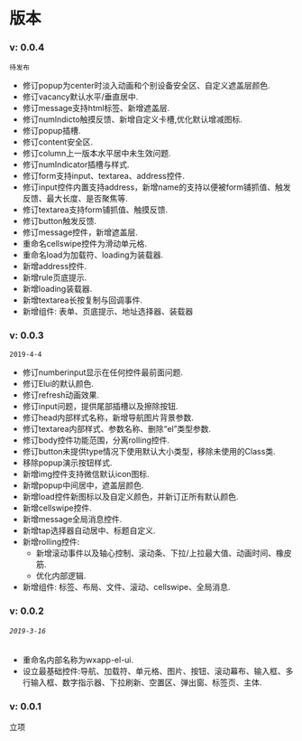 # 版本

### v: 0.0.4

`待发布`

* 修订popup为center时淡入动画和个别设备安全区、自定义遮盖层颜色.
* 修订vacancy默认水平/垂直居中.
* 修订message支持html标签、新增遮盖层.
* 修订numlndicto触摸反馈、新增自定义卡槽,优化默认增减图标.
* 修订popup插槽.
* 修订content安全区.
* 修订column上一版本水平居中未生效问题.
* 修订numIndicator插槽与样式.
* 修订form支持input、textarea、address控件.
* 修订input控件内置支持address，新增name的支持以便被form铺抓值、触发反馈、最大长度、是否聚焦等.
* 修订textarea支持form铺抓值、触摸反馈.
* 修订button触发反馈.
* 修订message控件，新增遮盖层.
* 重命名cellswipe控件为滑动单元格.
* 重命名load为加载符、loading为装载器.
* 新增address控件.
* 新增rule页底提示.
* 新增loading装载器.
* 新增textarea长按复制与回调事件.
* 新增组件: 表单、页底提示、地址选择器、装载器

### v: 0.0.3

`2019-4-4`

* 修订numberinput显示在任何控件最前面问题.
* 修订Elui的默认颜色.
* 修订refresh动画效果.
* 修订input问题，提供尾部插槽以及擦除按钮.
* 修订head内部样式名称，新增导航图片背景参数.
* 修订textarea内部样式、参数名称、删除“el”类型参数.
* 修订body控件功能范围，分离rolling控件.
* 修订button未提供type情况下使用默认大小类型，移除未使用的Class类.
* 移除popup演示按钮样式.
* 新增img控件支持微信默认icon图标.
* 新增popup中间居中，遮盖层颜色.
* 新增load控件新图标以及自定义颜色，并新订正所有默认颜色.
* 新增cellswipe控件.
* 新增message全局消息控件.
* 新增tap选择器自动居中、标题自定义.
* 新增rolling控件:
  * 新增滚动事件以及轴心控制、滚动条、下拉/上拉最大值、动画时间、橡皮筋.
  * 优化内部逻辑.
* 新增组件: 标签、布局、文件、滚动、cellswipe、全局消息.

### **v: 0.0.2**

###### `2019-3-16`

* 重命名内部名称为wxapp-el-ui.
* 设立最基础控件:导航、加载符、单元格、图片、按钮、滚动幕布、输入框、多行输入框、数字指示器、下拉刷新、空置区、弹出窗、标签页、主体.

### **v: 0.0.1**

立项

